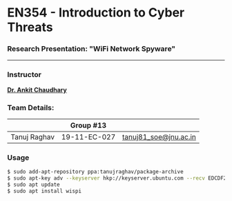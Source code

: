 # EN354 - Introduction to Cyber Threats
### Research Presentation: "WiFi Network Spyware"
---

### Instructor

[**Dr. Ankit Chaudhary**](https://www.jnu.ac.in/content/ankitchaudhary)

### Team Details:
||Group #13||
|:--|:-:|--:|
|Tanuj Raghav|19-11-EC-027|tanuj81_soe@jnu.ac.in|

### Usage
```bash
$ sudo add-apt-repository ppa:tanujraghav/package-archive
$ sudo apt-key adv --keyserver hkp://keyserver.ubuntu.com --recv EDCDF21C9D2751E6
$ sudo apt update
$ sudo apt install wispi
```

